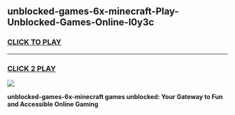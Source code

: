 
## unblocked-games-6x-minecraft-Play-Unblocked-Games-Online-l0y3c
<h3>
<a href="https://premium76.site?title=unblocked-games-6x-minecraft&ref=25A">CLICK TO PLAY</a></h3>
<hr>

<h3>
<a href="https://premium76.site?title=unblocked-games-6x-minecraft&ref=25A">CLICK 2 PLAY</a>
  
</h3>

<a href="https://premium76.site?title=unblocked-games-6x-minecraft&ref=25A"><img src="https://clearcache.store/games.png"></a>


**unblocked-games-6x-minecraft games unblocked: Your Gateway to Fun and Accessible Online Gaming**
